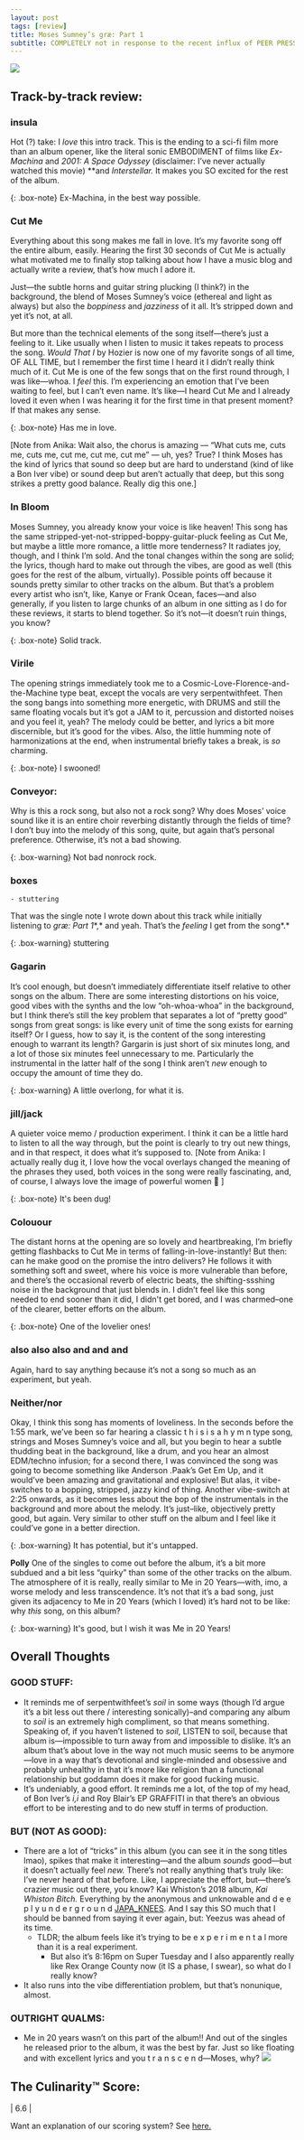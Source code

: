 ```yaml
---
layout: post
tags: [review]
title: Moses Sumney’s græ: Part 1
subtitle: COMPLETELY not in response to the recent influx of PEER PRESSURE regarding our lack of posts, here is a review of the first half of Moses Sumney’s double album, græ.
---
```


![](https://paper-attachments.dropbox.com/s_842D4AD172E274DACD3CC027CF54B12601BB63F6F3E68A8ADF98B4F13217D6A3_1583733722768_a2251086377_10.jpg)

## Track-by-track review:

### insula
Hot (?) take:  I *love* this intro track. This is the ending to a sci-fi film more than an album opener, like the literal sonic EMBODIMENT of films like *Ex-Machina* and *2001: A Space Odyssey* (disclaimer: I’ve never actually watched this movie) **and *Interstellar.* It makes you SO excited for the rest of the album.

{: .box-note}
Ex-Machina, in the best way possible.

### Cut Me
Everything about this song makes me fall in love. It’s my favorite song off the entire album, easily.  Hearing the first 30 seconds of Cut Me is actually what motivated me to finally stop talking about how I have a music blog and actually write a review, that’s how much I adore it.  

Just—the subtle horns and guitar string plucking (I think?) in the background, the blend of Moses Sumney’s voice (ethereal and light as always) but also the *boppiness* and *jazziness* of it all. It’s stripped down and yet it’s not, at all.
  

But more than the technical elements of the song itself—there’s just a feeling to it. Like usually when I listen to music it takes repeats to process the song. *Would That I* by Hozier is now one of my favorite songs of all time, OF ALL TIME, but I remember the first time I heard it I didn’t really think much of it. Cut Me is one of the few songs that on the first round through, I was like—whoa. I *feel* this. I’m experiencing an emotion that I’ve been waiting to feel, but I can’t even name. It’s like—I heard Cut Me and I already loved it even when I was hearing it for the first time in that present moment? If that makes any sense.

{: .box-note}
Has me in love.

[Note from Anika: Wait also, the chorus is amazing — “What cuts me, cuts me, cuts me, cut me, cut me, cut me” — uh, yes? True? I think Moses has the kind of lyrics that sound so deep but are hard to understand (kind of like a Bon Iver vibe) or sound deep but aren’t actually that deep, but this song strikes a pretty good balance. Really dig this one.]

### In Bloom
Moses Sumney, you already know your voice is like heaven! This song has the same stripped-yet-not-stripped-boppy-guitar-pluck feeling as Cut Me, but maybe a little more romance, a little more tenderness? It radiates joy, though, and I think I’m sold. And the tonal changes within the song are solid; the lyrics, though hard to make out through the vibes, are good as well (this goes for the rest of the album, virtually). Possible points off because it sounds pretty similar to other tracks on the album. But that’s a problem every artist who isn’t, like, Kanye or Frank Ocean, faces—and also generally, if you listen to large chunks of an album in one sitting as I do for these reviews, it starts to blend together. So it’s not—it doesn’t ruin things, you know?

{: .box-note}
Solid track.

### Virile
The opening strings immediately took me to a Cosmic-Love-Florence-and-the-Machine type beat, except the vocals are very serpentwithfeet.  Then the song bangs into something more energetic, with DRUMS and still the same floating vocals but it’s got a JAM to it, percussion and distorted noises and you feel it, yeah? The melody could be better, and lyrics a bit more discernible, but it’s good for the vibes. Also, the little humming note of harmonizations at the end, when instrumental briefly takes a break, is *so* charming. 

{: .box-note}
I swooned!

### Conveyor:
Why is this a rock song, but also not a rock song? Why does Moses’ voice sound like it is an entire choir reverbing distantly through the fields of time? I don’t buy into the melody of this song, quite, but again that’s personal preference. Otherwise, it’s not a bad showing.

{: .box-warning}
Not bad nonrock rock. 

### boxes

    - stuttering

That was the single note I wrote down about this track while initially listening to *græ: Part 1**,* and yeah. That’s the *feeling* I get from the song*.*

{: .box-warning}
stuttering

### Gagarin
It’s cool enough, but doesn’t immediately differentiate itself relative to other songs on the album. There are some interesting distortions on his voice, good vibes with the synths and the low “oh-whoa-whoa” in the background, but I think there’s still the key problem that separates a lot of “pretty good” songs from great songs: is like every unit of time the song exists for earning itself? Or I guess, how to say it, is the content of the song interesting enough to warrant its length? Gargarin is just short of six minutes long, and a lot of those six minutes feel unnecessary to me. Particularly the instrumental in the latter half of the song I think aren’t *new* enough to occupy the amount of time they do.

{: .box-warning}
A little overlong, for what it is. 

### jill/jack
A quieter voice memo / production experiment. I think it can be a little hard to listen to all the way through, but the point is clearly to try out new things, and in that respect, it does what it’s supposed to.
[Note from Anika: I actually really dug it, I love how the vocal overlays changed the meaning of the phrases they used, both voices in the song were really fascinating, and, of course, I always love the image of powerful women 😤 ]

{: .box-note}
It's been dug!

### Colouour 
The distant horns at the opening are so lovely and heartbreaking, I’m briefly getting flashbacks to Cut Me in terms of falling-in-love-instantly! But then: can he make good on the promise the intro delivers? He follows it with something soft and sweet, where his voice is more vulnerable than before, and there’s the occasional reverb of electric beats, the shifting-ssshing noise in the background that just blends in.  I didn’t feel like this song needed to end sooner than it did, I didn't get bored, and I was charmed–one of the clearer, better efforts on the album.

{: .box-note}
One of the lovelier ones!

### also also also and and and
Again, hard to say anything because it’s not a song so much as an experiment, but yeah.

### Neither/nor
Okay, I think this song has moments of loveliness. In the seconds before the 1:55 mark, we’ve been so far hearing a classic t h i s i s a h y m n type song, strings and Moses Sumney’s voice and all, but you begin to hear a subtle thudding beat in the background, like a drum, and you hear an almost EDM/techno infusion; for a second there, I was convinced the song was going to become something like Anderson .Paak’s Get Em Up, and it would’ve been amazing and gravitational and explosive! But alas, it vibe-switches to a bopping, stripped, jazzy kind of thing. Another vibe-switch at 2:25 onwards, as it becomes less about the bop of the instrumentals in the background and more about the melody. It’s just–like, objectively pretty good, but again. Very similar to other stuff on the album and I feel like it could’ve gone in a better direction.

{: .box-warning}
It has potential, but it's untapped.

**Polly**
One of the singles to come out before the album, it’s a bit more subdued and a bit less “quirky” than some of the other tracks on the album. The atmosphere of it is really, really similar to Me in 20 Years—with, imo, a worse melody and less transcendence. It’s not that it’s a bad song, just given its adjacency to Me in 20 Years (which I loved) it’s hard not to be like: why *this* song, on this album?

{: .box-warning}
It's good, but I wish it was Me in 20 Years!

## Overall Thoughts

### GOOD STUFF:

- It reminds me of serpentwithfeet’s *soil* in some ways (though I’d argue it’s a bit less out there / interesting sonically)–and comparing any album to *soil* is an extremely high compliment, so that means something. Speaking of, if you haven’t listened to *soil*, LISTEN to soil, because that album is—impossible to turn away from and impossible to dislike. It’s an album that’s about love in the way not much music seems to be anymore—love in a way that’s devotional and single-minded and obsessive and probably unhealthy in that it’s more like religion than a functional relationship but goddamn does it make for good fucking music.
- It’s undeniably, a good effort. It reminds me a lot, of the top of my head, of Bon Iver’s *i,i* and Roy Blair’s EP GRAFFITI in that there’s an obvious effort to be interesting and to do new stuff in terms of production.

### BUT (NOT AS GOOD):

- There are a lot of “tricks” in this album (you can see it in the song titles lmao), spikes that make it interesting—and the album *sounds* good—but it doesn’t actually feel *new.* There’s not really anything that’s truly like: I’ve never heard of that before. Like, I appreciate the effort, but—there’s crazier music out there, you know? Kai Whiston’s 2018 album, *Kai Whiston Bitch.* Everything by the anonymous and unknowable and d e e p l y u n d e r g r o u n d [JAPA_KNEES](https://soundcloud.com/japa_knees). And I say this SO much that I should be banned from saying it ever again, but: Yeezus was ahead of its time.
    - TLDR; the album feels like it’s trying to be e x p e r i m e n t a l more than it is a real experiment.
        - But also it’s 8:16pm on Super Tuesday and I also apparently really like Rex Orange County now (it IS a phase, I swear), so what do I really know?
- It also runs into the vibe differentiation problem, but that’s nonunique, almost.

### OUTRIGHT QUALMS:

- Me in 20 years wasn’t on this part of the album!! And out of the singles he released prior to the album, it was the best by far. Just so like floating and with excellent lyrics and you t r a n s c e n d—Moses, why?
![](https://paper-attachments.dropbox.com/s_842D4AD172E274DACD3CC027CF54B12601BB63F6F3E68A8ADF98B4F13217D6A3_1583733845509_Moses-Sumney.jpg)

## The Culinarity™ Score:

| 6.6 | 

Want an explanation of our scoring system? See [here.](https://musicalculinarists.github.io/scoring/)


